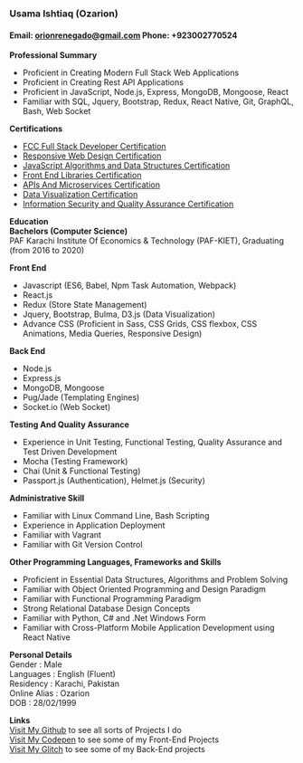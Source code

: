 ### **Usama Ishtiaq** (Ozarion)     
#### Email: orionrenegado@gmail.com Phone: +923002770524     
     
__Professional Summary__    
* Proficient in Creating Modern Full Stack Web Applications        
* Proficient in Creating Rest API Applications       
* Proficient in JavaScript, Node.js, Express, MongoDB, Mongoose, React       
* Familiar with SQL, Jquery, Bootstrap, Redux, React Native, Git, GraphQL, Bash, Web Socket       
      
__Certifications__       
* [FCC Full Stack Developer Certification](https://www.freecodecamp.org/certification/ozarion/full-stack)       
* [Responsive Web Design Certification](https://www.freecodecamp.org/certification/ozarion/responsive-web-design)      
* [JavaScript Algorithms and Data Structures Certification](https://www.freecodecamp.org/certification/ozarion/javascript-algorithms-and-data-structures)        
* [Front End Libraries Certification](https://www.freecodecamp.org/certification/ozarion/front-end-libraries)       
* [APIs And Microservices Certification](https://www.freecodecamp.org/certification/ozarion/apis-and-microservices)      
* [Data Visualization Certification](https://www.freecodecamp.org/certification/ozarion/data-visualization)      
* [Information Security and Quality Assurance Certification](https://www.freecodecamp.org/certification/ozarion/information-security-and-quality-assurance)       
         
__Education__         
**Bachelors (Computer Science)**        
PAF Karachi Institute Of Economics & Technology (PAF-KIET), 
Graduating (from 2016 to 2020)        
   
__Front End__       
* Javascript (ES6, Babel, Npm Task Automation, Webpack)          
* React.js         
* Redux (Store State Management)         
* Jquery, Bootstrap, Bulma, D3.js (Data Visualization)           
* Advance CSS (Proficient in Sass, CSS Grids, CSS flexbox, CSS Animations, Media Queries, Responsive Design)         
          
__Back End__      
* Node.js             
* Express.js         
* MongoDB, Mongoose      
* Pug/Jade (Templating Engines)      
* Socket.io (Web Socket)       
        
__Testing And Quality Assurance__       
* Experience in Unit Testing, Functional Testing, Quality Assurance and Test Driven Development       
* Mocha (Testing Framework)      
* Chai (Unit & Functional Testing)        
* Passport.js (Authentication), Helmet.js (Security)       
     
__Administrative Skill__         
* Familiar with Linux Command Line, Bash Scripting           
* Experience in Application Deployment               
* Familiar with Vagrant        
* Familiar with Git Version Control        

__Other Programming Languages, Frameworks and Skills__        
* Proficient in Essential Data Structures, Algorithms and Problem Solving         
* Familiar with Object Oriented Programming and Design Paradigm         
* Familiar with Functional Programming Paradigm        
* Strong Relational Database Design Concepts       
* Familiar with Python, C# and .Net Windows Form        
* Familiar with Cross-Platform Mobile Application Development using React Native                  
               
__Personal Details__                  
 Gender          : Male                
 Languages       : English (Fluent)      
 Residency       : Karachi, Pakistan        
 Online Alias    : Ozarion        
 DOB             : 28/02/1999      
    
__Links__        
 [Visit My Github](https://github.com/Ozarion) to see all sorts of Projects I do       
 [Visit My Codepen](https://codepen.io/ozarion/) to see some of my Front-End Projects      
 [Visit My Glitch](https://glitch.com/@Ozarion) to see some of my Back-End projects
